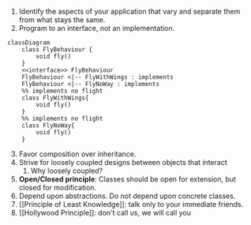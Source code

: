 1) Identify the aspects of your application that vary and separate them from what stays the same.
2) Program to an interface, not an implementation.
```mermaid
classDiagram
	class FlyBehaviour {
		void fly()
	}
	<<interface>> FlyBehaviour
	FlyBehaviour <|-- FlyWithWings : implements
	FlyBehaviour <|-- FlyNoWay : implements
	%% implements no flight
	class FlyWithWings{
		void fly()
	}
	%% implements no flight
	class FlyNoWay{
		void fly()
	}
```

3) Favor composition over inheritance.
4) Strive for loosely coupled designs between objects that interact
	1) Why loosely coupled?
5) **Open/Closed principle**: Classes should be open for extension, but closed for modification.
6) Depend upon abstractions. Do not depend upon concrete classes.
7) [[Principle of Least Knowledge]]: talk only to your immediate friends.
8) [[Hollywood Principle]]: don't call us, we will call you






